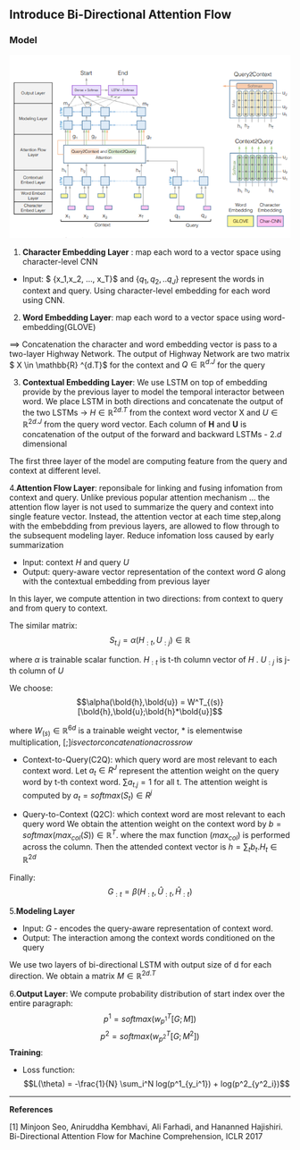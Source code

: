 ## Introduce Bi-Directional Attention Flow 

### Model 

![Alt text](image.png)

1. **Character Embedding Layer** : map each word to a vector space using character-level CNN 

* Input: $ \{x_1,x_2, ..., x_T\}$ and $\{q_1, q_2, ..q_J\}$ represent the words in context and query. Using character-level embedding for each word using CNN. 

2. **Word Embedding Layer**: map each word to a vector space using word-embedding(GLOVE) 

==> Concatenation the character and word embedding vector is pass to a two-layer Highway Network. The output of Highway Network are two matrix $ X \in \mathbb{R} ^{d.T}$ for the context and $Q \in \mathbb{R}^{d.J}$ for the query

3. **Contextual Embedding Layer**: We use LSTM on top of embedding provide by the previous layer to model the temporal interactor between word. We place LSTM in both directions and concatenate the output of the two LSTMs -> $H \in \mathbb{R}^{2d.T}$ from the context word vector X and $U \in \mathbb{R}^{
2d.J}$ from the query word vector. Each column of **H** and **U** is concatenation of the output of the forward and backward LSTMs - 2._d_ dimensional

The first three layer of the model are computing feature from the query and context at different level. 

4.**Attention Flow Layer**: reponsibale for linking and fusing infomation from context and query. Unlike previous popular attention mechanism ... the attention flow layer is not used to summarize the query and context into single feature vector. Instead, the attention vector at each time step,along with the embebdding from previous layers, are allowed to flow through to the subsequent modeling layer. Reduce infomation loss caused by early summarization

* Input: context $H$ and query $U$ 
* Output: query-aware vector representation of the context word $G$ along with the contextual embedding from previous layer

In this layer, we compute attention in two directions: from context to query and from query to context. 

The similar matrix: 
$$ S_{t.j} = \alpha (H_{:t},U_{:j}) \in \mathbb{R}$$

where $\alpha$  is trainable scalar function. $H_{:t}$ is t-th column vector of $H$ . $U_{:j}$ is j-th column of $U$  

We choose:
$$\alpha(\bold{h},\bold{u}) = W^T_{(s)}[\bold{h},\bold{u};\bold{h}*\bold{u}]$$ 

where $W_{(s)} \in \mathbb{R}^{6d}$ is a trainable weight vector, $*$  is elementwise multiplication, $[;] is vector concatenation across row$

* Context-to-Query(C2Q): which query word are most relevant to each context word. Let $a_t \in R^J$ represent the attention weight on the query word by t-th context word. $\sum a_{t.j} = 1$ for all t. The attention weight is computed by $a_t = softmax(S_t) \in R^j$ 

* Query-to-Context (Q2C): which context word are most relevant to each query word 
We obtain the attention weight on the context word by $b = softmax(max_{col}(S)) \in \mathbb{R}^T$. where the max function ($max_{col}$) is performed across the column. Then the attended context vector is $h = \sum_t b_t.H_t \in \mathbb{R}^{2d}$

Finally:
$$G_{:t} = \beta(H_{:t},\hat{U}_{:t},\hat{H}_{:t}) $$

5.**Modeling Layer**
* Input: $G$ - encodes the query-aware representation of context word. 
* Output: The interaction among the context words conditioned on the query 

We use two layers of bi-directional LSTM with output size of d for each direction. We obtain a matrix $M \in \mathbb{R}^{2d.T}$

6.**Output Layer**: 
We compute probability distribution of start index over the entire paragraph: 
$$p^1 = softmax(w^T_{p^1}[G;M])$$
$$p^2 = softmax(w^T_{p^2}[G;M^2])$$
**Training**: 
* Loss function: 
$$L(\theta) = -\frac{1}{N} \sum_i^N log(p^1_{y_i^1}) + log(p^2_{y^2_i})$$



----------
**References** 

[1] Minjoon Seo, Aniruddha Kembhavi, Ali Farhadi, and Hananned Hajishiri. Bi-Directional Attention Flow for Machine Comprehension, ICLR 2017 